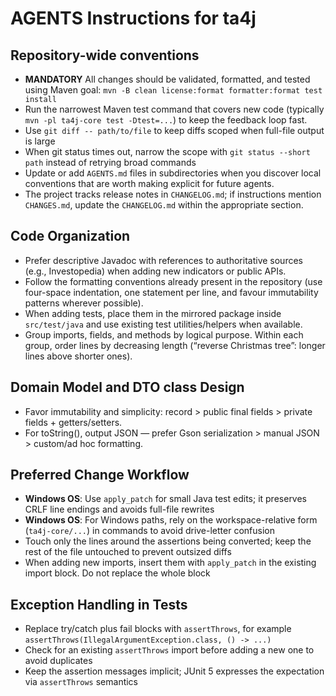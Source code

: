 # AGENTS Instructions for ta4j

## Repository-wide conventions
- **MANDATORY** All changes should be validated, formatted, and tested using Maven goal: `mvn -B clean license:format formatter:format test install`
- Run the narrowest Maven test command that covers new code (typically `mvn -pl ta4j-core test -Dtest=...`) to keep the feedback loop fast.
- Use `git diff -- path/to/file` to keep diffs scoped when full-file output is large
- When git status times out, narrow the scope with `git status --short path` instead of retrying broad commands
- Update or add `AGENTS.md` files in subdirectories when you discover local conventions that are worth making explicit for future agents.
- The project tracks release notes in `CHANGELOG.md`; if instructions mention `CHANGES.md`, update the `CHANGELOG.md` within the appropriate section.

## Code Organization
- Prefer descriptive Javadoc with references to authoritative sources (e.g., Investopedia) when adding new indicators or public APIs.
- Follow the formatting conventions already present in the repository (use four-space indentation, one statement per line, and favour immutability patterns wherever possible).
- When adding tests, place them in the mirrored package inside `src/test/java` and use existing test utilities/helpers when available.
- Group imports, fields, and methods by logical purpose. Within each group, order lines by decreasing length (“reverse Christmas tree”: longer lines above shorter ones).

## Domain Model and DTO class Design
- Favor immutability and simplicity: record > public final fields > private fields + getters/setters.
- For toString(), output JSON — prefer Gson serialization > manual JSON > custom/ad hoc formatting.

## Preferred Change Workflow
- **Windows OS**: Use `apply_patch` for small Java test edits; it preserves CRLF line endings and avoids full-file rewrites
- **Windows OS**: For Windows paths, rely on the workspace-relative form (`ta4j-core/...`) in commands to avoid drive-letter confusion
- Touch only the lines around the assertions being converted; keep the rest of the file untouched to prevent outsized diffs
- When adding new imports, insert them with `apply_patch` in the existing import block. Do not replace the whole block

## Exception Handling in Tests
- Replace try/catch plus fail blocks with `assertThrows`, for example `assertThrows(IllegalArgumentException.class, () -> ...)`
- Check for an existing `assertThrows` import before adding a new one to avoid duplicates
- Keep the assertion messages implicit; JUnit 5 expresses the expectation via `assertThrows` semantics
